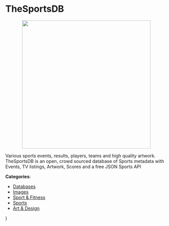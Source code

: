 # TheSportsDB
<p align="center">
    <img width="400" src="https://raw.githubusercontent.com/apis-list/apis-list/apis/thesportsdb/logo_256x256.png" />
</p>

Various sports events, results, players, teams and high quality artwork. TheSportsDB is an open, crowd sourced database of Sports metadata with Events, TV listings, Artwork, Scores and a free JSON Sports API



**Categories**:
- [Databases](https://github.com/apis-list/apis-list#databases)
- [Images](https://github.com/apis-list/apis-list#images)
- [Sport & Fitness](https://github.com/apis-list/apis-list#sport-and-fitness)
- [Sports](https://github.com/apis-list/apis-list#sports)
- [Art & Design](https://github.com/apis-list/apis-list#art-and-design)



)



